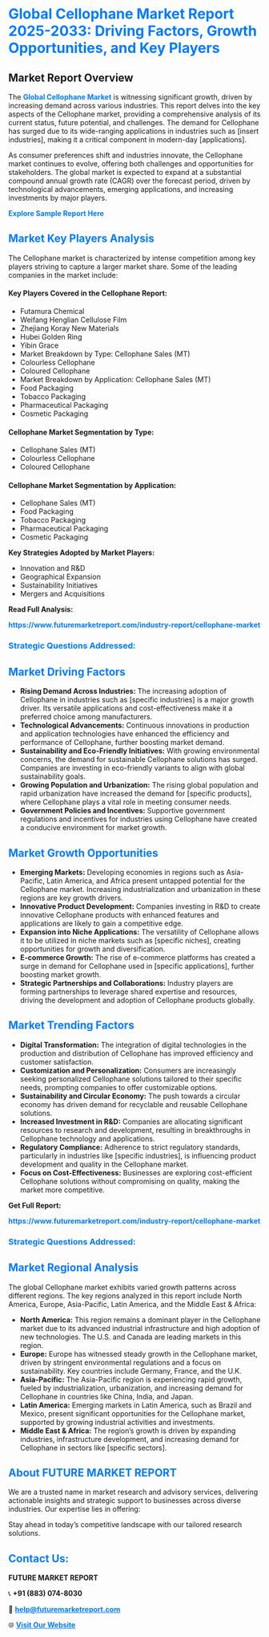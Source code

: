 <h1 style="color: #007BFF;">Global Cellophane Market Report 2025-2033: Driving Factors, Growth Opportunities, and Key Players</h1>

<section id="overview">
<h2>Market Report Overview</h2>
<p>The <a href="https://www.futuremarketreport.com/industry-report/cellophane-market" style="color: #007BFF; text-decoration: none;"><strong>Global Cellophane Market</strong></a> is witnessing significant growth, driven by increasing demand across various industries. This report delves into the key aspects of the Cellophane market, providing a comprehensive analysis of its current status, future potential, and challenges. The demand for Cellophane has surged due to its wide-ranging applications in industries such as [insert industries], making it a critical component in modern-day [applications].</p>
<p>As consumer preferences shift and industries innovate, the Cellophane market continues to evolve, offering both challenges and opportunities for stakeholders. The global market is expected to expand at a substantial compound annual growth rate (CAGR) over the forecast period, driven by technological advancements, emerging applications, and increasing investments by major players.</p>
</section>

<section id="overview">
<p><a href="https://www.futuremarketreport.com/request-sample/reportId=103586" style="color: #007BFF; text-decoration: none;"><strong>Explore Sample Report Here</strong></a></p>
</section>

<section id="key-players">
<h2 style="color: #007BFF;">Market Key Players Analysis</h2>
<p>The Cellophane market is characterized by intense competition among key players striving to capture a larger market share. Some of the leading companies in the market include:</p>
<h4>Key Players Covered in the Cellophane Report:</h4>
<ul><li>Futamura Chemical</li><li>Weifang Henglian Cellulose Film</li><li>Zhejiang Koray New Materials</li><li>Hubei Golden Ring</li><li>Yibin Grace</li><li>Market Breakdown by Type: Cellophane Sales (MT)</li><li>Colourless Cellophane</li><li>Coloured Cellophane</li><li>Market Breakdown by Application: Cellophane Sales (MT)</li><li>Food Packaging</li><li>Tobacco Packaging</li><li>Pharmaceutical Packaging</li><li>Cosmetic Packaging</li></ul>
<h4>Cellophane Market Segmentation by Type:</h4>
<ul><li>Cellophane Sales (MT)</li><li>Colourless Cellophane</li><li>Coloured Cellophane</li></ul>

<h4>Cellophane Market Segmentation by Application:</h4>
<ul><li>Cellophane Sales (MT)</li><li>Food Packaging</li><li>Tobacco Packaging</li><li>Pharmaceutical Packaging</li><li>Cosmetic Packaging</li></ul>
<p><strong>Key Strategies Adopted by Market Players:</strong></p>
<ul>
<li>Innovation and R&D</li>
<li>Geographical Expansion</li>
<li>Sustainability Initiatives</li>
<li>Mergers and Acquisitions</li>
</ul>
</section>

<section>
<p><strong>Read Full Analysis: </strong></p><a href="https://www.futuremarketreport.com/industry-report/cellophane-market" style="color: #007BFF; text-decoration: none;"><strong>https://www.futuremarketreport.com/industry-report/cellophane-market</strong></a>
<h3 style="color: #007BFF;">Strategic Questions Addressed:</h3>
</section>

<section id="driving-factors">
<h2 style="color: #007BFF;">Market Driving Factors</h2>
<ul>
<li><strong>Rising Demand Across Industries:</strong> The increasing adoption of Cellophane in industries such as [specific industries] is a major growth driver. Its versatile applications and cost-effectiveness make it a preferred choice among manufacturers.</li>
<li><strong>Technological Advancements:</strong> Continuous innovations in production and application technologies have enhanced the efficiency and performance of Cellophane, further boosting market demand.</li>
<li><strong>Sustainability and Eco-Friendly Initiatives:</strong> With growing environmental concerns, the demand for sustainable Cellophane solutions has surged. Companies are investing in eco-friendly variants to align with global sustainability goals.</li>
<li><strong>Growing Population and Urbanization:</strong> The rising global population and rapid urbanization have increased the demand for [specific products], where Cellophane plays a vital role in meeting consumer needs.</li>
<li><strong>Government Policies and Incentives:</strong> Supportive government regulations and incentives for industries using Cellophane have created a conducive environment for market growth.</li>
</ul>
</section>

<section id="growth-opportunities">
<h2 style="color: #007BFF;">Market Growth Opportunities</h2>
<ul>
<li><strong>Emerging Markets:</strong> Developing economies in regions such as Asia-Pacific, Latin America, and Africa present untapped potential for the Cellophane market. Increasing industrialization and urbanization in these regions are key growth drivers.</li>
<li><strong>Innovative Product Development:</strong> Companies investing in R&D to create innovative Cellophane products with enhanced features and applications are likely to gain a competitive edge.</li>
<li><strong>Expansion into Niche Applications:</strong> The versatility of Cellophane allows it to be utilized in niche markets such as [specific niches], creating opportunities for growth and diversification.</li>
<li><strong>E-commerce Growth:</strong> The rise of e-commerce platforms has created a surge in demand for Cellophane used in [specific applications], further boosting market growth.</li>
<li><strong>Strategic Partnerships and Collaborations:</strong> Industry players are forming partnerships to leverage shared expertise and resources, driving the development and adoption of Cellophane products globally.</li>
</ul>
</section>

<section id="trending-factors">
<h2 style="color: #007BFF;">Market Trending Factors</h2>
<ul>
<li><strong>Digital Transformation:</strong> The integration of digital technologies in the production and distribution of Cellophane has improved efficiency and customer satisfaction.</li>
<li><strong>Customization and Personalization:</strong> Consumers are increasingly seeking personalized Cellophane solutions tailored to their specific needs, prompting companies to offer customizable options.</li>
<li><strong>Sustainability and Circular Economy:</strong> The push towards a circular economy has driven demand for recyclable and reusable Cellophane solutions.</li>
<li><strong>Increased Investment in R&D:</strong> Companies are allocating significant resources to research and development, resulting in breakthroughs in Cellophane technology and applications.</li>
<li><strong>Regulatory Compliance:</strong> Adherence to strict regulatory standards, particularly in industries like [specific industries], is influencing product development and quality in the Cellophane market.</li>
<li><strong>Focus on Cost-Effectiveness:</strong> Businesses are exploring cost-efficient Cellophane solutions without compromising on quality, making the market more competitive.</li>
</ul>
</section>

<section>
<p><strong>Get Full Report: </strong></p><a href="https://www.futuremarketreport.com/industry-report/cellophane-market" style="color: #007BFF; text-decoration: none;"><strong>https://www.futuremarketreport.com/industry-report/cellophane-market</strong></a>
<h3 style="color: #007BFF;">Strategic Questions Addressed:</h3>
</section>


<section id="regional-analysis">
<h2 style="color: #007BFF;">Market Regional Analysis</h2>
<p>The global Cellophane market exhibits varied growth patterns across different regions. The key regions analyzed in this report include North America, Europe, Asia-Pacific, Latin America, and the Middle East & Africa:</p>
<ul>
<li><strong>North America:</strong> This region remains a dominant player in the Cellophane market due to its advanced industrial infrastructure and high adoption of new technologies. The U.S. and Canada are leading markets in this region.</li>
<li><strong>Europe:</strong> Europe has witnessed steady growth in the Cellophane market, driven by stringent environmental regulations and a focus on sustainability. Key countries include Germany, France, and the U.K.</li>
<li><strong>Asia-Pacific:</strong> The Asia-Pacific region is experiencing rapid growth, fueled by industrialization, urbanization, and increasing demand for Cellophane in countries like China, India, and Japan.</li>
<li><strong>Latin America:</strong> Emerging markets in Latin America, such as Brazil and Mexico, present significant opportunities for the Cellophane market, supported by growing industrial activities and investments.</li>
<li><strong>Middle East & Africa:</strong> The region’s growth is driven by expanding industries, infrastructure development, and increasing demand for Cellophane in sectors like [specific sectors].</li>
</ul>
</section>

<footer>
<h2 style="color: #007BFF;">About FUTURE MARKET REPORT</h2>
<p>We are a trusted name in market research and advisory services, delivering actionable insights and strategic support to businesses across diverse industries. Our expertise lies in offering:</p>

<p>Stay ahead in today’s competitive landscape with our tailored research solutions.</p>

<h2 style="color: #007BFF;">Contact Us:</h2>
<p><strong>FUTURE MARKET REPORT</strong></p>
<p>📞 <strong>+91 (883) 074-8030</strong></p>
<p>📧 <strong><a href="mailto:help@futuremarketreport.com" style="color: #007BFF;">help@futuremarketreport.com</a></strong></p>
<p>🌐 <strong><a href="https://www.futuremarketreport.com/" style="color: #007BFF;">Visit Our Website</a></strong></p>
</footer>